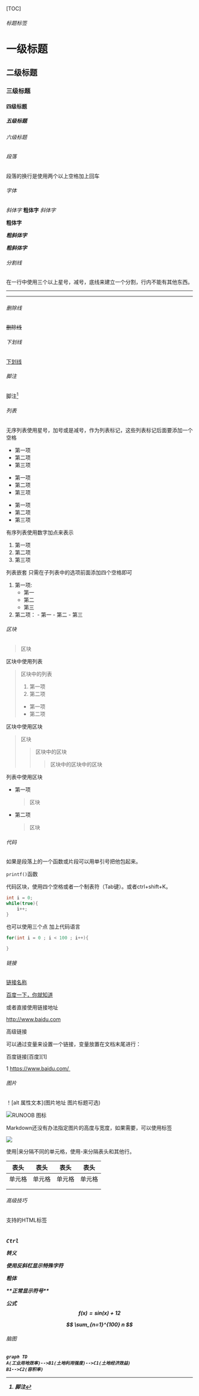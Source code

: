 





[TOC]



###### 标题标签

# 一级标题

## 二级标题

### 三级标题

#### 四级标题

##### 五级标题

###### 六级标题



###### 段落

段落的换行是使用两个以上空格加上回车  

###### 字体

*斜体字*
**粗体字**
_斜体字_

__粗体字__

***粗斜体字***

___粗斜体字___

###### 分割线

在一行中使用三个以上星号，减号，底线来建立一个分割，行内不能有其他东西。

------------

***

###### 删除线

~~删除线~~

###### 下划线

<u>下划线</u>

###### 脚注

脚注[^脚注]

[^脚注]:脚注

###### 列表

无序列表使用星号，加号或是减号，作为列表标记，这些列表标记后面要添加一个空格

* 第一项
* 第二项
* 第三项

+ 第一项
+ 第二项
+ 第三项

- 第一项
- 第二项
- 第三项

有序列表使用数字加点来表示

1. 第一项
2. 第二项
3. 第三项

列表嵌套    只需在子列表中的选项前面添加四个空格即可

1. 第一项:
      - 第一
      - 第二
      - 第三
2. 第二项：
       - 第一
           - 第二
           - 第三

###### 区块

> 区块

区块中使用列表

> 区块中的列表
>
> 1. 第一项
> 2. 第二项
>
> + 第一项
> + 第二项

区块中使用区块

> 区块
>
> > 区块中的区块
> >
> > > 区块中的区块中的区块

列表中使用区块

* 第一项

  > 区块

* 第二项

  > 区块

###### 代码

如果是段落上的一个函数或片段可以用单引号把他包起来。

`printf()`函数

代码区块，使用四个空格或者一个制表符（Tab键）。或者ctrl+shift+K。

```java
int i = 0;
while(true){
    i++;
}
```

也可以使用三个点 加上代码语言

```java
for(int i = 0 ; i < 100 ; i++){
    
}
```

###### 链接

[链接名称](链接地址)

[百度一下，你就知道](https://www.baidu.com/)

或者直接使用链接地址

<http://www.baidu.com>

高级链接

可以通过变量来设置一个链接，变量放置在文档末尾进行：

百度链接[百度][1]

1 https://www.baidu.com/ 

###### 图片

！[alt 属性文本](图片地址 图片标题可选)

![RUNOOB 图标](http://static.runoob.com/images/runoob-logo.png "RUNOOB")

Markdown还没有办法指定图片的高度与宽度，如果需要，可以使用<img>标签

<img src="https://www.baidu.com/img/PCtm_d9c8750bed0b3c7d089fa7d55720d6cf.png" while="20%">

使用|来分隔不同的单元格，使用-来分隔表头和其他行。

|  表头  |  表头  |  表头  |  表头  |
| :----: | :----: | :----: | :----: |
| 单元格 | 单元格 | 单元格 | 单元格 |
|        |        |        |        |
|        |        |        |        |

###### 高级技巧

支持的HTML标签

<kbd> <b> <i> <em> <sup> <sub> <br>

<kbd>Ctrl</kbd>

转义

使用反斜杠显示特殊字符

**粗体**

\*\*正常显示符号\*\*  

公式
$$
f(x) = sin(x) +12
$$

$$
\sum_{n=1}^{100} n
$$

###### 脑图

```mermaid
graph TD
A(工业用地效率)-->B1(土地利用强度)-->C1(土地经济效益)
B1-->C2(容积率)
```

